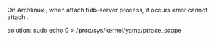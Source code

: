 
On Archlinux , when attach tidb-server process, it occurs error cannot attach .

solution: sudo echo 0 > /proc/sys/kernel/yama/ptrace_scope
